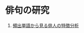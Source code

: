 # 俳句の研究

1. [頻出単語から見る俳人の特徴分析](https://github.com/JunNishimura/Haiku_Research/tree/main/Basyo/word_frequency)

